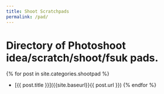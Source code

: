 ```yaml
---
title: Shoot Scratchpads
permalink: /pad/
---
```


# Directory of Photoshoot idea/scratch/shoot/fsuk pads. 

{% for post in site.categories.shootpad %}
* [{{ post.title }}]({{site.baseurl}}{{ post.url }})
{% endfor %}